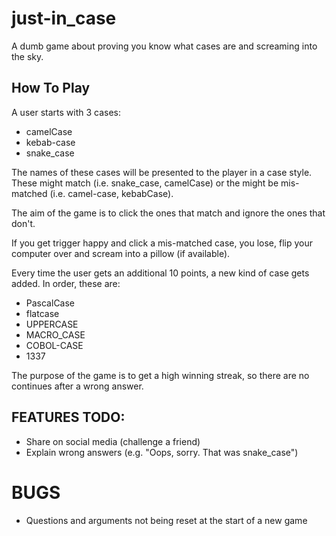 # just-in_case

A dumb game about proving you know what cases are and screaming into the sky.

## How To Play

A user starts with 3 cases:

- camelCase
- kebab-case
- snake_case

The names of these cases will be presented to the player in a case style. These might match (i.e. snake_case, camelCase) or the might be mis-matched (i.e. camel-case, kebabCase).

The aim of the game is to click the ones that match and ignore the ones that don't.

If you get trigger happy and click a mis-matched case, you lose, flip your computer over and scream into a pillow (if available).

Every time the user gets an additional 10 points, a new kind of case gets added. In order, these are:

- PascalCase
- flatcase
- UPPERCASE
- MACRO_CASE
- COBOL-CASE
- 1337

The purpose of the game is to get a high winning streak, so there are no continues after a wrong answer.

## FEATURES TODO:

- Share on social media (challenge a friend)
- Explain wrong answers (e.g. "Oops, sorry. That was snake_case")

# BUGS

- Questions and arguments not being reset at the start of a new game
